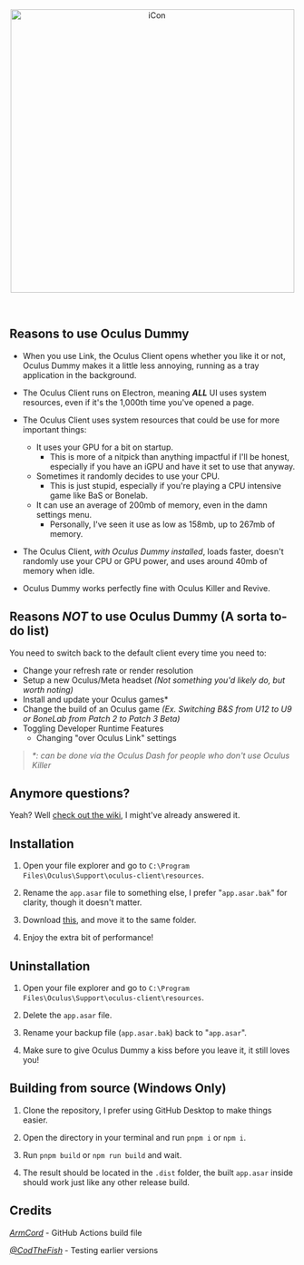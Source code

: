 <br>
<h3 align="center"></h3>
<p align="center">
    <picture>
        <source media="(prefers-color-scheme: dark)" srcset="https://github.com/kckarnige/OculusDummy/blob/main/oculusdummy-banner-readme-dark.png?raw=true" width="500px">
        <img alt="iCon" src="https://github.com/kckarnige/OculusDummy/blob/main/oculusdummy-banner-readme.png?raw=true" width="500px">
    </picture> 
</p>
<br>

## Reasons to use Oculus Dummy

- When you use Link, the Oculus Client opens whether you like it or not, Oculus Dummy makes it a little less annoying, running as a tray application in the background.

- The Oculus Client runs on Electron, meaning _**ALL**_ UI uses system resources, even if it's the 1,000th time you've opened a page.

- The Oculus Client uses system resources that could be use for more important things:
    - It uses your GPU for a bit on startup.
        - This is more of a nitpick than anything impactful if I'll be honest, especially if you have an iGPU and have it set to use that anyway.
    - Sometimes it randomly decides to use your CPU.
        - This is just stupid, especially if you're playing a CPU intensive game like BaS or Bonelab.
    - It can use an average of 200mb of memory, even in the damn settings menu.
        - Personally, I've seen it use as low as 158mb, up to 267mb of memory.

- The Oculus Client, *with Oculus Dummy installed*, loads faster, doesn't randomly use your CPU or GPU power, and uses around 40mb of memory when idle.

- Oculus Dummy works perfectly fine with Oculus Killer and Revive.

## Reasons *NOT* to use Oculus Dummy (A sorta to-do list)

You need to switch back to the default client every time you need to:
- Change your refresh rate or render resolution
- Setup a new Oculus/Meta headset *(Not something you'd likely do, but worth noting)*
- Install and update your Oculus games\*
- Change the build of an Oculus game *(Ex. Switching B&S from U12 to U9 or BoneLab from Patch 2 to Patch 3 Beta)*
- Toggling Developer Runtime Features
    - Changing "over Oculus Link" settings

> *\*: can be done via the Oculus Dash for people who don't use Oculus Killer*

## Anymore questions?

Yeah? Well [check out the wiki](https://github.com/kckarnige/OculusDummy/wiki), I might've already answered it.

## Installation

1. Open your file explorer and go to `C:\Program Files\Oculus\Support\oculus-client\resources`.

2. Rename the `app.asar` file to something else, I prefer "`app.asar.bak`" for clarity, though it doesn't matter.

3. Download [this](https://github.com/kckarnige/OculusDummy/releases/latest/download/app.asar), and move it to the same folder.

4. Enjoy the extra bit of performance! 

## Uninstallation

1. Open your file explorer and go to `C:\Program Files\Oculus\Support\oculus-client\resources`.

2. Delete the `app.asar` file.

3. Rename your backup file (`app.asar.bak`) back to "`app.asar`".

4. Make sure to give Oculus Dummy a kiss before you leave it, it still loves you! 

## Building from source (Windows Only)

1. Clone the repository, I prefer using GitHub Desktop to make things easier.

2. Open the directory in your terminal and run `pnpm i` or `npm i`.

3. Run `pnpm build` or `npm run build` and wait.

4. The result should be located in the `.dist` folder, the built `app.asar` inside should work just like any other release build.

## Credits

*[ArmCord](https://github.com/ArmCord/ArmCord)* - GitHub Actions build file

*[@CodTheFish](https://github.com/CodTheFish)* - Testing earlier versions
